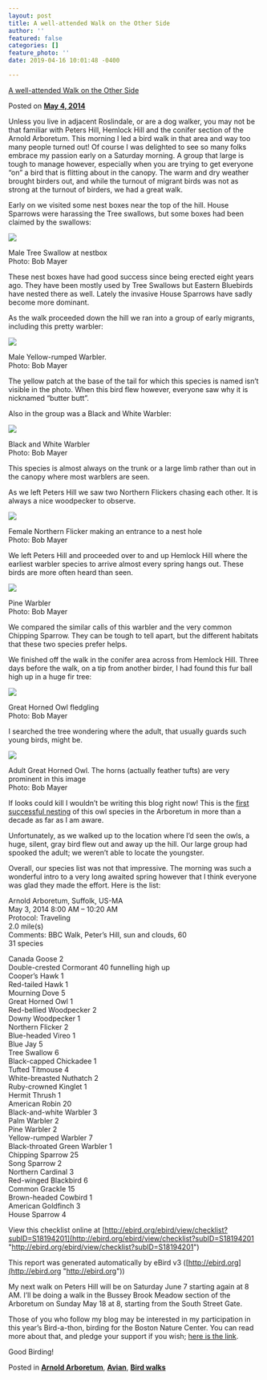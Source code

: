 ```yaml
---
layout: post
title: A well-attended Walk on the Other Side
author: ''
featured: false
categories: []
feature_photo: ''
date: 2019-04-16 10:01:48 -0400

---
```

[A well-attended Walk on the Other Side](https://web.archive.org/web/20171113131905/http://www.arbotopia.com/a-well-attended-walk-on-the-other-side/)

Posted on [**May 4, 2014**](https://web.archive.org/web/20171113131905/http://www.arbotopia.com/a-well-attended-walk-on-the-other-side/ "8:56 pm")

Unless you live in adjacent Roslindale, or are a dog walker, you may not be that familiar with Peters Hill, Hemlock Hill and the conifer section of the Arnold Arboretum. This morning I led a bird walk in that area and way too many people turned out! Of course I was delighted to see so many folks embrace my passion early on a Saturday morning. A group that large is tough to manage however, especially when you are trying to get everyone “on” a bird that is flitting about in the canopy. The warm and dry weather brought birders out, and while the turnout of migrant birds was not as strong at the turnout of birders, we had a great walk.

Early on we visited some nest boxes near the top of the hill. House Sparrows were harassing the Tree swallows, but some boxes had been claimed by the swallows:

![](/images/P1140805-1.jpg)

Male Tree Swallow at nestbox  
Photo: Bob Mayer

These nest boxes have had good success since being erected eight years ago. They have been mostly used by Tree Swallows but Eastern Bluebirds have nested there as well. Lately the invasive House Sparrows have sadly become more dominant.

As the walk proceeded down the hill we ran into a group of early migrants, including this pretty warbler:

![](/images/P1080304.jpg)

Male Yellow-rumped Warbler.  
Photo: Bob Mayer

The yellow patch at the base of the tail for which this species is named isn’t visible in the photo. When this bird flew however, everyone saw why it is nicknamed “butter butt”.

Also in the group was a Black and White Warbler:

![](/images/P1080314-1.jpg)

Black and White Warbler  
Photo: Bob Mayer

This species is almost always on the trunk or a large limb rather than out in the canopy where most warblers are seen.

As we left Peters Hill we saw two Northern Flickers chasing each other. It is always a nice woodpecker to observe.

![](/images/P1270256.jpg)

Female Northern Flicker making an entrance to a nest hole  
Photo: Bob Mayer

We left Peters Hill and proceeded over to and up Hemlock Hill where the earliest warbler species to arrive almost every spring hangs out. These birds are more often heard than seen.

![](/images/P1000248.jpg)

Pine Warbler  
Photo: Bob Mayer

We compared the similar calls of this warbler and the very common Chipping Sparrow. They can be tough to tell apart, but the different habitats that these two species prefer helps.

We finished off the walk in the conifer area across from Hemlock Hill. Three days before the walk, on a tip from another birder, I had found this fur ball high up in a huge fir tree:

![](/images/P1080285.jpg)

Great Horned Owl fledgling  
Photo: Bob Mayer

I searched the tree wondering where the adult, that usually guards such young birds, might be.

![](/images/P1080281.jpg)

Adult Great Horned Owl. The horns (actually feather tufts) are very prominent in this image  
Photo: Bob Mayer

If looks could kill I wouldn’t be writing this blog right now! This is the [first successful nesting](https://web.archive.org/web/20171113131905/http://www.arbotopia.com/arboretum-owls-update-2014/) of this owl species in the Arboretum in more than a decade as far as I am aware.

Unfortunately, as we walked up to the location where I’d seen the owls, a huge, silent, gray bird flew out and away up the hill. Our large group had spooked the adult; we weren’t able to locate the youngster.

Overall, our species list was not that impressive. The morning was such a wonderful intro to a very long awaited spring however that I think everyone was glad they made the effort. Here is the list:

Arnold Arboretum, Suffolk, US-MA  
May 3, 2014 8:00 AM – 10:20 AM  
Protocol: Traveling  
2\.0 mile(s)  
Comments: BBC Walk, Peter’s Hill, sun and clouds, 60  
31 species

Canada Goose 2  
Double-crested Cormorant 40 funnelling high up  
Cooper’s Hawk 1  
Red-tailed Hawk 1  
Mourning Dove 5  
Great Horned Owl 1  
Red-bellied Woodpecker 2  
Downy Woodpecker 1  
Northern Flicker 2  
Blue-headed Vireo 1  
Blue Jay 5  
Tree Swallow 6  
Black-capped Chickadee 1  
Tufted Titmouse 4  
White-breasted Nuthatch 2  
Ruby-crowned Kinglet 1  
Hermit Thrush 1  
American Robin 20  
Black-and-white Warbler 3  
Palm Warbler 2  
Pine Warbler 2  
Yellow-rumped Warbler 7  
Black-throated Green Warbler 1  
Chipping Sparrow 25  
Song Sparrow 2  
Northern Cardinal 3  
Red-winged Blackbird 6  
Common Grackle 15  
Brown-headed Cowbird 1  
American Goldfinch 3  
House Sparrow 4

View this checklist online at [http://ebird.org/ebird/view/checklist?subID=S18194201](http://ebird.org/ebird/view/checklist?subID=S18194201 "http://ebird.org/ebird/view/checklist?subID=S18194201")

This report was generated automatically by eBird v3 ([http://ebird.org](http://ebird.org "http://ebird.org"))

My next walk on Peters Hill will be on Saturday June 7 starting again at 8 AM. I’ll be doing a walk in the Bussey Brook Meadow section of the Arboretum on Sunday May 18 at 8, starting from the South Street Gate.

Those of you who follow my blog may be interested in my participation in this year’s Bird-a-thon, birding for the Boston Nature Center. You can read more about that, and pledge your support if you wish; [here is the link](https://web.archive.org/web/20171113131905/http://www.firstgiving.com/fundraiser/robert-mayer-4/bird-a-thon-2014 "here is the link").

Good Birding!

Posted in [**Arnold Arboretum**](https://web.archive.org/web/20171113131905/http://www.arbotopia.com/category/arboretum/), [**Avian**](https://web.archive.org/web/20171113131905/http://www.arbotopia.com/category/avian/), [**Bird walks**](https://web.archive.org/web/20171113131905/http://www.arbotopia.com/category/bird-walks/)